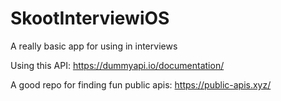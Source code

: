 # SkootInterviewiOS
A really basic app for using in interviews 

Using this API: https://dummyapi.io/documentation/

A good repo for finding fun public apis: https://public-apis.xyz/
